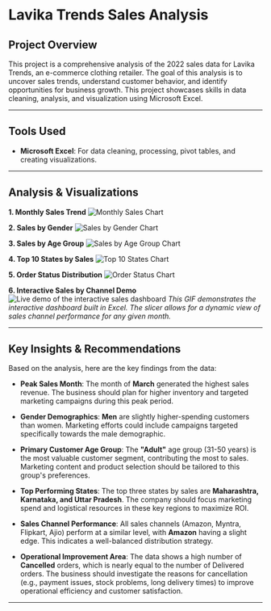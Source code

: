 # Lavika Trends Sales Analysis

## Project Overview

This project is a comprehensive analysis of the 2022 sales data for Lavika Trends, an e-commerce clothing retailer. The goal of this analysis is to uncover sales trends, understand customer behavior, and identify opportunities for business growth. This project showcases skills in data cleaning, analysis, and visualization using Microsoft Excel.

---

## Tools Used

- **Microsoft Excel**: For data cleaning, processing, pivot tables, and creating visualizations.

---

## Analysis & Visualizations

**1. Monthly Sales Trend**
![Monthly Sales Chart]([https://github.com/Saimun-Rahman-Sunny/Lavika-Trends-Sales-Analysis/blob/main/1000102698.jpg?raw=true](https://github.com/Saimun-Rahman-Sunny/Lavika-Trends-Sales-Analysis/blob/main/Monthly%20Sales.png))

**2. Sales by Gender**
![Sales by Gender Chart](https://github.com/Saimun-Rahman-Sunny/Lavika-Trends-Sales-Analysis/blob/main/1000102699.jpg?raw=true)

**3. Sales by Age Group**
![Sales by Age Group Chart](https://github.com/Saimun-Rahman-Sunny/Lavika-Trends-Sales-Analysis/blob/main/1000102704.jpg?raw=true)

**4. Top 10 States by Sales**
![Top 10 States Chart](https://github.com/Saimun-Rahman-Sunny/Lavika-Trends-Sales-Analysis/blob/main/1000102701.jpg?raw=true)

**5. Order Status Distribution**
![Order Status Chart](https://github.com/Saimun-Rahman-Sunny/Lavika-Trends-Sales-Analysis/blob/main/1000102700.jpg?raw=true)

**6. Interactive Sales by Channel Demo**
![Live demo of the interactive sales dashboard](https://github.com/Saimun-Rahman-Sunny/Lavika-Trends-Sales-Analysis/blob/main/Recording%202025-09-30%20010718.gif?raw=true)
*This GIF demonstrates the interactive dashboard built in Excel. The slicer allows for a dynamic view of sales channel performance for any given month.*

---

## Key Insights & Recommendations

Based on the analysis, here are the key findings from the data:

- **Peak Sales Month**: The month of **March** generated the highest sales revenue. The business should plan for higher inventory and targeted marketing campaigns during this peak period.

- **Gender Demographics**: **Men** are slightly higher-spending customers than women. Marketing efforts could include campaigns targeted specifically towards the male demographic.

- **Primary Customer Age Group**: The **"Adult"** age group (31-50 years) is the most valuable customer segment, contributing the most to sales. Marketing content and product selection should be tailored to this group's preferences.

- **Top Performing States**: The top three states by sales are **Maharashtra, Karnataka, and Uttar Pradesh**. The company should focus marketing spend and logistical resources in these key regions to maximize ROI.

- **Sales Channel Performance**: All sales channels (Amazon, Myntra, Flipkart, Ajio) perform at a similar level, with **Amazon** having a slight edge. This indicates a well-balanced distribution strategy.

- **Operational Improvement Area**: The data shows a high number of **Cancelled** orders, which is nearly equal to the number of Delivered orders. The business should investigate the reasons for cancellation (e.g., payment issues, stock problems, long delivery times) to improve operational efficiency and customer satisfaction.

---
